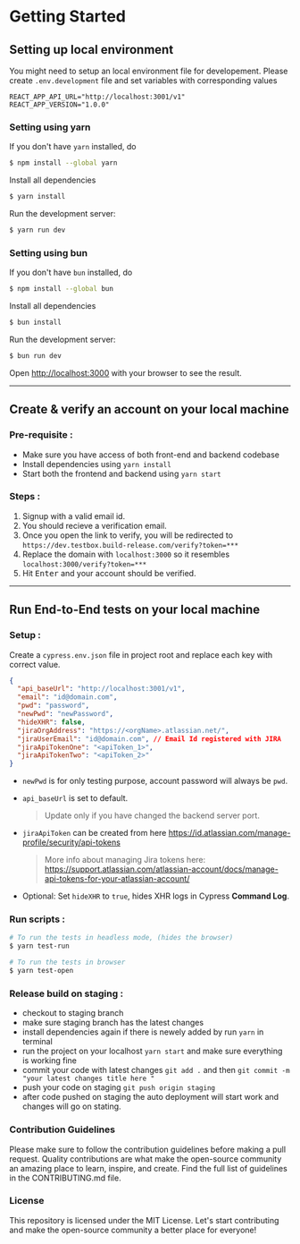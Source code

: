# Getting Started

## Setting up local environment

You might need to setup an local environment file for developement. Please
create `.env.development` file and set variables with corresponding values

```properties
REACT_APP_API_URL="http://localhost:3001/v1"
REACT_APP_VERSION="1.0.0"
```
### Setting using yarn

If you don't have `yarn` installed, do

```bash
$ npm install --global yarn
```
Install all dependencies

```bash
$ yarn install
```

Run the development server:

```bash
$ yarn run dev
```

### Setting using bun

If you don't have `bun` installed, do

```bash
$ npm install --global bun
```
Install all dependencies

```bash
$ bun install
```

Run the development server:

```bash
$ bun run dev
```

Open [http://localhost:3000](http://localhost:3000) with your browser to see the
result.

<hr>

## Create & verify an account on your local machine

### Pre-requisite :

- Make sure you have access of both front-end and backend codebase
- Install dependencies using `yarn install`
- Start both the frontend and backend using `yarn start`

### Steps :

1. Signup with a valid email id.
2. You should recieve a verification email.
3. Once you open the link to verify, you will be redirected to
   `https://dev.testbox.build-release.com/verify?token=***`
4. Replace the domain with `localhost:3000` so it resembles
   `localhost:3000/verify?token=***`
5. Hit <kbd>Enter</kbd> and your account should be verified.

<hr>

## Run End-to-End tests on your local machine

### Setup :

Create a `cypress.env.json` file in project root and replace each key with
correct value.

```json
{
  "api_baseUrl": "http://localhost:3001/v1",
  "email": "id@domain.com",
  "pwd": "password",
  "newPwd": "newPassword",
  "hideXHR": false,
  "jiraOrgAddress": "https://<orgName>.atlassian.net/",
  "jiraUserEmail": "id@domain.com", // Email Id registered with JIRA
  "jiraApiTokenOne": "<apiToken_1>",
  "jiraApiTokenTwo": "<apiToken_2>"
}
```

- `newPwd` is for only testing purpose, account password will always be `pwd`.

- `api_baseUrl` is set to default.

  > Update only if you have changed the backend server port.

- `jiraApiToken` can be created from here
  https://id.atlassian.com/manage-profile/security/api-tokens
  > More info about managing Jira tokens here:
  > https://support.atlassian.com/atlassian-account/docs/manage-api-tokens-for-your-atlassian-account/
- Optional: Set `hideXHR` to `true`, hides XHR logs in Cypress **Command Log**.

### Run scripts :

```bash
# To run the tests in headless mode, (hides the browser)
$ yarn test-run

# To run the tests in browser
$ yarn test-open
```

### Release build on staging :

- checkout to staging branch
- make sure staging branch has the latest changes
- install dependencies again if there is newely added by run `yarn` in terminal
- run the project on your localhost `yarn start` and make sure everything is
  working fine
- commit your code with latest changes `git add .` and then
  `git commit -m "your latest changes title here "`
- push your code on staging `git push origin staging`
- after code pushed on staging the auto deployment will start work and changes
  will go on stating.



### Contribution Guidelines
  Please make sure to follow the contribution guidelines before making a pull request. Quality contributions are what make the open-source community an amazing place to learn, inspire, and create.
  Find the full list of guidelines in the CONTRIBUTING.md file.

### License
  This repository is licensed under the MIT License.
  Let's start contributing and make the open-source community a better place for everyone!